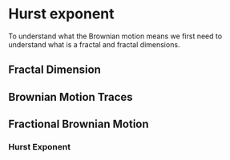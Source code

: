 # Hurst exponent

To understand what the Brownian motion means we first need to understand what is a fractal and fractal dimensions.

## Fractal Dimension



## Brownian Motion Traces



## Fractional Brownian Motion

### Hurst Exponent

